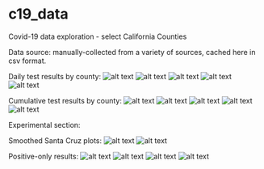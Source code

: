 # c19_data
Covid-19 data exploration - select California Counties

Data source: manually-collected from a variety of sources, cached here in csv
format.

Daily test results by county:
![alt text](https://github.com/aaronferrucci/c19_data/blob/ca-counties/images/Contra_Costa_daily_test_results.png "Contra Costa daily test results")
![alt text](https://github.com/aaronferrucci/c19_data/blob/ca-counties/images/San_Francisco_daily_test_results.png "San Francisco daily test results")
![alt text](https://github.com/aaronferrucci/c19_data/blob/ca-counties/images/San_Mateo_daily_test_results.png "San Mateo daily test results")
![alt text](https://github.com/aaronferrucci/c19_data/blob/ca-counties/images/Santa_Clara_daily_test_results.png "Santa Clara daily test results")
![alt text](https://github.com/aaronferrucci/c19_data/blob/ca-counties/images/Santa_Cruz_daily_test_results.png "Santa Cruz daily test results")

Cumulative test results by county:
![alt text](https://github.com/aaronferrucci/c19_data/blob/ca-counties/images/Contra_Costa_cumulative_test_results.png "Contra Costa cumulative test results")
![alt text](https://github.com/aaronferrucci/c19_data/blob/ca-counties/images/San_Francisco_cumulative_test_results.png "San Francisco cumulative test results")
![alt text](https://github.com/aaronferrucci/c19_data/blob/ca-counties/images/San_Mateo_cumulative_test_results.png "San Mateo cumulative test results")
![alt text](https://github.com/aaronferrucci/c19_data/blob/ca-counties/images/Santa_Clara_cumulative_test_results.png "Santa Clara cumulative test results")
![alt text](https://github.com/aaronferrucci/c19_data/blob/ca-counties/images/Santa_Cruz_cumulative_test_results.png "Santa Cruz cumulative test results")

Experimental section:

Smoothed Santa Cruz plots:
![alt text](https://github.com/aaronferrucci/c19_data/blob/ca-counties/images/Santa_Cruz_Smooth_daily_test_results.png "Santa Cruz smoothed daily test results")
![alt text](https://github.com/aaronferrucci/c19_data/blob/ca-counties/images/Santa_Cruz_Smooth_cumulative_test_results.png "Santa Cruz smoothed cumulative test results")

Positive-only results:
![alt text](https://github.com/aaronferrucci/c19_data/blob/ca-counties/images/Solano_daily_test_results.png "Solano daily test results")
![alt text](https://github.com/aaronferrucci/c19_data/blob/ca-counties/images/Solano_cumulative_test_results.png "Solano cumulative test results")
![alt text](https://github.com/aaronferrucci/c19_data/blob/ca-counties/images/Sonoma_daily_test_results.png "Sonoma daily test results")
![alt text](https://github.com/aaronferrucci/c19_data/blob/ca-counties/images/Sonoma_cumulative_test_results.png "Sonoma cumulative test results")
